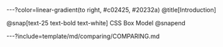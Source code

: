 ---?color=linear-gradient(to right, #c02425, #20232a)
@title[Introduction]

@snap[text-25 text-bold text-white]
CSS Box Model
@snapend

---?include=template/md/comparing/COMPARING.md
